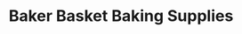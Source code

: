 ---
title: "Baker Basket Baking Supplies"
url: /davao-city/baker-basket-baking-supplies/
shop: Allgemein
---